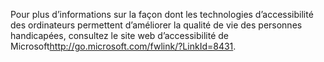 <Token xmlns:xlink="http://www.w3.org/1999/xlink">Pour plus d’informations sur la façon dont les technologies d’accessibilité des ordinateurs permettent d’améliorer la qualité de vie des personnes handicapées, consultez le <externalLink xmlns="http://ddue.schemas.microsoft.com/authoring/2003/5"><linkText>site web d’accessibilité de Microsoft</linkText><linkUri>http://go.microsoft.com/fwlink/?LinkId=8431</linkUri></externalLink>.</Token>

<!--HONumber=Jun16_HO4-->


